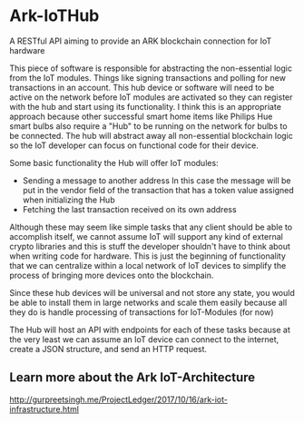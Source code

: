 # Ark-IoTHub
A RESTful API aiming to provide an ARK blockchain connection for IoT hardware

This piece of software is responsible for abstracting the non-essential logic from the IoT modules. Things like signing transactions and
polling for new transactions in an account. This hub device or software will need to be active on the network before IoT modules are activated so they can register with the hub and start using its functionality. I think this is an appropriate approach because other successful smart home items like Philips Hue smart bulbs also require a "Hub" to be running on the network for bulbs to be connected. The hub will abstract away all non-essential blockchain logic so the IoT developer can focus on functional code for their device.

Some basic functionality the Hub will offer IoT modules:

- Sending a message to another address
In this case the message will be put in the vendor field of the transaction that has a token value assigned when initializing the Hub
- Fetching the last transaction received on its own address

Although these may seem like simple tasks that any client should be able to accomplish itself, we cannot assume IoT will support any kind of external crypto libraries and this is stuff the developer shouldn't have to think about when writing code for hardware. This is just the beginning of functionality that we can centralize within a local network of IoT devices to simplify the process of bringing more devices onto the blockchain.

Since these hub devices will be universal and not store any state, you would be able to install them in large networks and scale them easily because all they do is handle processing of transactions for IoT-Modules (for now)

The Hub will host an API with endpoints for each of these tasks because at the very least we can assume an IoT device can connect to the internet, create a JSON structure, and send an HTTP request. 

## Learn more about the Ark IoT-Architecture 
http://gurpreetsingh.me/ProjectLedger/2017/10/16/ark-iot-infrastructure.html
